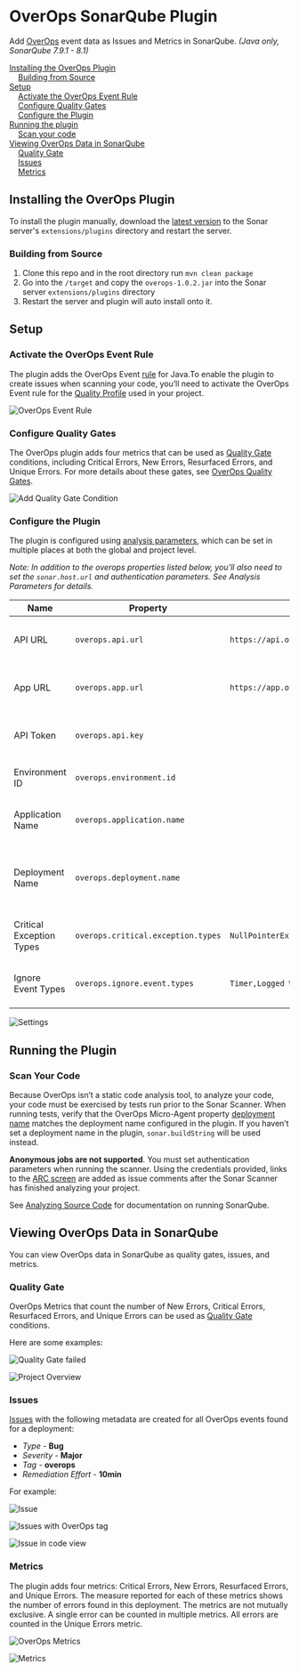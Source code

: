 # OverOps SonarQube Plugin

Add [OverOps](https://www.overops.com/) event data as Issues and Metrics in SonarQube. *(Java only, SonarQube 7.9.1 - 8.1)*

[Installing the OverOps Plugin](#installing-the-overops-plugin)  
&nbsp;&nbsp;&nbsp;&nbsp;[Building from Source](#building-from-source)  
[Setup](#setup)  
&nbsp;&nbsp;&nbsp;&nbsp;[Activate the OverOps Event Rule](#activate-the-overops-event-rule)  
&nbsp;&nbsp;&nbsp;&nbsp;[Configure Quality Gates](#configure-quality-gates)  
&nbsp;&nbsp;&nbsp;&nbsp;[Configure the Plugin](#configure-the-plugin)  
[Running the plugin](#running-the-plugin)  
&nbsp;&nbsp;&nbsp;&nbsp;[Scan your code](#scan-your-code)  
[Viewing OverOps Data in SonarQube](#viewing-overops-data-in-sonarqube)  
&nbsp;&nbsp;&nbsp;&nbsp;[Quality Gate](#quality-gate)  
&nbsp;&nbsp;&nbsp;&nbsp;[Issues](#issues)  
&nbsp;&nbsp;&nbsp;&nbsp;[Metrics](#metrics)  

## Installing the OverOps Plugin

To install the plugin manually, download the [latest version](/takipi-field/sonar-plugin-overops/releases) to the Sonar server's ``extensions/plugins`` directory and restart the server.

### Building from Source

1. Clone this repo and in the root directory run `mvn clean package`
2. Go into the `/target` and copy the `overops-1.0.2.jar` into the Sonar server `extensions/plugins` directory
3. Restart the server and plugin will auto install onto it.

## Setup

### Activate the OverOps Event Rule

The plugin adds the OverOps Event [rule](https://docs.sonarqube.org/latest/user-guide/rules/) for Java.To enable the plugin to create issues when scanning your code, you’ll need to activate the OverOps Event rule for the [Quality Profile](https://docs.sonarqube.org/latest/instance-administration/quality-profiles/) used in your project.

![OverOps Event Rule](readme/rule.png)

### Configure Quality Gates

The OverOps plugin adds four metrics that can be used as [Quality Gate](https://docs.sonarqube.org/latest/user-guide/quality-gates/) conditions, including Critical Errors, New Errors, Resurfaced Errors, and Unique Errors. For more details about these gates, see [OverOps Quality Gates](https://doc.overops.com/docs/overops-quality-gates).

![Add Quality Gate Condition](readme/add-condition.png)

### Configure the Plugin

The plugin is configured using [analysis parameters](https://docs.sonarqube.org/latest/analysis/analysis-parameters/), which can be set in multiple places at both the global and project level.

*Note: In addition to the overops properties listed below, you’ll also need to set the `sonar.host.url` and authentication parameters. See Analysis Parameters for details.*

| Name | Property | Default | Description |
| ---- | -------- | ------- | ----------- |
| API URL | `overops.api.url` | `https://api.overops.com` | The complete URL including port and protocol of the OverOps API |
| App URL | `overops.app.url` | `https://app.overops.com` | The complete URL including port and protocol of the OverOps UI |
| API Token | `overops.api.key` | | The OverOps REST API token to use for authentication. |
| Environment ID | `overops.environment.id` | | The OverOps environment identifier |
| Application Name | `overops.application.name` | | Application Name as specified in OverOps (Optional) |
| Deployment Name | `overops.deployment.name` | | Deployment Name as specified in OverOps. If blank, `sonar.buildString` is used |
| Critical Exception Types| `overops.critical.exception.types` | `NullPointerException,IndexOutOfBoundsException,InvalidCastException,AssertionError` | A comma delimited list of critical exception types
| Ignore Event Types | `overops.ignore.event.types` | `Timer,Logged Warning,Logged Error` | A comma delimited list of types of events to ignore

![Settings](readme/settings.png)

## Running the Plugin

### Scan Your Code

Because OverOps isn’t a static code analysis tool, to analyze your code, your code must be exercised by tests run prior to the Sonar Scanner. When running tests, verify that the OverOps Micro-Agent property [deployment name](https://doc.overops.com/docs/agent-properties#section-dtakipi-deployment-name) matches the deployment name configured in the plugin. If you haven’t set a deployment name in the plugin, `sonar.buildString` will be used instead.

**Anonymous jobs are not supported**. You must set authentication parameters when running the scanner. Using the credentials provided, links to the [ARC screen](https://doc.overops.com/docs/automated-root-cause-arc) are added as issue comments after the Sonar Scanner has finished analyzing your project.

See [Analyzing Source Code](https://docs.sonarqube.org/latest/analysis/overview/) for documentation on running SonarQube.

## Viewing OverOps Data in SonarQube

You can view OverOps data in SonarQube as quality gates, issues, and metrics.

### Quality Gate

OverOps Metrics that count the number of New Errors, Critical Errors, Resurfaced Errors, and Unique Errors can be used as [Quality Gate](https://docs.sonarqube.org/latest/user-guide/quality-gates/) conditions.

Here are some examples:

![Quality Gate failed](readme/quality-gate-failed.png)

![Project Overview](readme/overview.png)

### Issues

[Issues](https://docs.sonarqube.org/latest/user-guide/issues/) with the following metadata are created for all OverOps events found for a deployment:

* *Type* - **Bug**
* *Severity* - **Major**
* *Tag* - **overops**
* *Remediation Effort* - **10min**

For example:

![Issue](readme/issue.png)

![Issues with OverOps tag](readme/overops-tag.png)

![Issue in code view](readme/code-view.png)

### Metrics

The plugin adds four metrics: Critical Errors, New Errors, Resurfaced Errors, and Unique Errors. The measure reported for each of these metrics shows the number of errors found in this deployment. The metrics are not mutually exclusive. A single error can be counted in multiple metrics. All errors are counted in the Unique Errors metric.

![OverOps Metrics](readme/overops-metrics.png)

![Metrics](readme/metrics.png)
